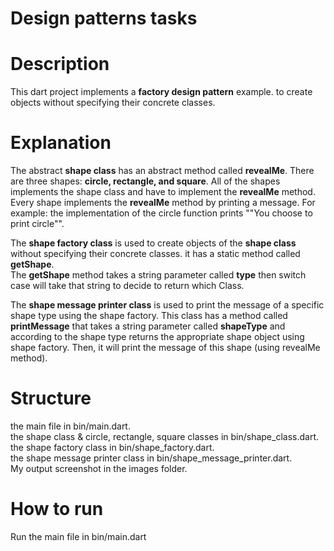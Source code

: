 # Design patterns tasks

# Description

This dart project implements a **factory design pattern** example.
to create objects without specifying their concrete classes.

# Explanation

The abstract **shape class** has an abstract method called **revealMe**.
There are three shapes: **circle, rectangle, and square**.
All of the shapes implements the shape class and have to implement the **revealMe** method.
Every shape implements the **revealMe** method by printing a message.
For example: the implementation of the circle function prints ""You choose to print circle"".
                              
The **shape factory class** is used to create objects of the **shape class** without specifying
their concrete classes. it has a static method called **getShape**.                                
The **getShape** method takes a string parameter called **type** then switch case will take that
string to decide to return which Class.                                  

The **shape message printer class** is used to print the message of a specific shape type using the shape factory.
This class has a method called **printMessage** that takes a string parameter called **shapeType** and according to the shape type 
returns the appropriate shape object using shape factory.
Then, it will print the message of this shape (using revealMe method).

# Structure

the main file in bin/main.dart.                     
the shape class & circle, rectangle, square classes in bin/shape_class.dart.                    
the shape factory class in bin/shape_factory.dart.                    
the shape message printer class in bin/shape_message_printer.dart.               
My output screenshot in the images folder.

# How to run

Run the main file in bin/main.dart
